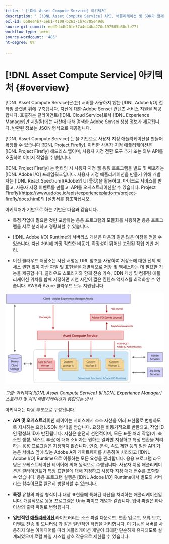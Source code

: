 ```yaml
---
title: ' [!DNL Asset Compute Service] 아키텍처'
description: ' [!DNL Asset Compute Service] API, 애플리케이션 및 SDK가 함께 작동하여 클라우드 기반의 자산 처리 서비스를 제공하는 방법.'
exl-id: 658ee4b7-5eb1-4109-b263-1b7d705e49d6
source-git-commit: eed9da4b20fe37a4e44ba270c197505b50cfe77f
workflow-type: tm+mt
source-wordcount: '485'
ht-degree: 0%

---
```


# [!DNL Asset Compute Service] 아키텍처 {#overview}

[!DNL Asset Compute Service]은(는) 서버를 사용하지 않는 [!DNL Adobe I/O] 런타임 플랫폼 위에 구축됩니다. 자산에 대한 Adobe Sensei 컨텐츠 서비스 지원을 제공합니다. 호출하는 클라이언트([!DNL Cloud Service]로서 [!DNL Experience Manager]만 지원됨)에는 자산에 대해 검색한 Adobe Sensei 생성 정보가 제공됩니다. 반환된 정보는 JSON 형식으로 제공됩니다.

[!DNL Asset Compute Service] 는 을 기반으로 사용자 지정 애플리케이션을 만들어 확장할 수 있습니다 [!DNL Project Firefly]. 이러한 사용자 지정 애플리케이션은 [!DNL Project Firefly] 헤드리스 앱이며, 사용자 지정 전환 도구 추가 또는 외부 API를 호출하여 이미지 작업을 수행합니다.

[!DNL Project Firefly] 는 런타임 시 사용자 지정 웹 응용 프로그램을 빌드 및 배포하는  [!DNL Adobe I/O] 프레임워크입니다. 사용자 지정 애플리케이션을 만들기 위해 개발자는 [!DNL React Spectrum](Adobe의 UI 툴킷)을 활용하고, 마이크로 서비스를 만들고, 사용자 지정 이벤트를 만들고, API를 오케스트레이션할 수 있습니다. Project Firefly](https://www.adobe.io/apis/experienceplatform/project-firefly/docs.html)의 [설명서를 참조하십시오.

아키텍처가 기반으로 하는 기반은 다음과 같습니다.

* 특정 작업에 필요한 것만 포함하는 응용 프로그램의 모듈화를 사용하면 응용 프로그램을 서로 분리하고 경량화할 수 있습니다.

* [!DNL Adobe I/O] Runtime의 서버리스 개념은 다음과 같은 많은 이점을 얻을 수 있습니다. 자산 처리에 가장 적합한 비동기, 확장성이 뛰어난 고립된 작업 기반 처리.

* 이진 클라우드 저장소는 사전 서명된 URL 참조를 사용하여 저장소에 대한 전체 액세스 권한 없이 자산 파일 및 표현물을 개별적으로 저장 및 액세스하는 데 필요한 기능을 제공합니다. 클라우드 스토리지와 함께 전송 가속, CDN 캐싱 및 컴퓨팅 애플리케이션 위치를 함께 지정하면 지연 시간이 짧은 컨텐츠 액세스를 최적화할 수 있습니다. AWS와 Azure 클라우드 모두 지원됩니다.

![asset compute 서비스 아키텍처](assets/architecture-diagram.png)

*그림: 아키텍처  [!DNL Asset Compute Service] 및  [!DNL Experience Manager]스토리지 및 처리 애플리케이션과 통합되는 방식*

아키텍처는 다음 부분으로 구성됩니다.

* **API 및 오케스트레이션** 레이어는 서비스에서 소스 자산을 여러 표현물로 변형하도록 지시하는 요청(JSON 형식)을 받습니다. 요청은 비동기적으로 반환되고, 작업 ID인 활성화 ID가 반환됩니다. 지침은 순전히 선언적이며, 모든 표준 처리 작업(예: 축소판 생성, 텍스트 추출)에 대해 소비자는 원하는 결과만 지정하고 특정 변환을 처리하는 응용 프로그램은 지정하지 않습니다. 인증, 분석, 속도 제한 등의 일반 API 기능은 서비스 앞에 있는 Adobe API 게이트웨이를 사용하여 처리되고 [!DNL Adobe I/O] Runtime으로 이동하는 모든 요청을 관리합니다. 응용 프로그램 라우팅은 오케스트레이션 레이어에 의해 동적으로 수행됩니다. 사용자 지정 애플리케이션은 클라이언트가 특정 표현물에 대해 지정하고 사용자 지정 매개 변수를 포함할 수 있습니다. 응용 프로그램 실행은 [!DNL Adobe I/O] Runtime에서 별도의 서버리스 함수이므로 완전히 병렬화할 수 있습니다.

* **특정** 유형의 파일 형식이나 대상 표현물에 특화된 자산을 처리하는 애플리케이션입니다. 개념적으로 응용 프로그램은 Unix 파이프 개념과 같습니다. 입력 파일은 하나 이상의 출력 파일로 변형됩니다.

* **일반적인  [애플리케이션 ](https://github.com/adobe/asset-compute-sdk)** 라이브러리는 소스 파일 다운로드, 변환 업로드, 오류 보고, 이벤트 전송 및 모니터링 과 같은 일반적인 작업을 처리합니다. 이 기능은 서버를 사용하지 않는 아이디어를 따라 애플리케이션 개발이 최대한 단순하게 유지되도록 설계되었으며 로컬 파일 시스템 상호 작용으로 제한될 수 있습니다.

<!-- TBD:

* About the YAML file?
* See [https://www.adobe.io/project-firefly/docs/getting_started/first_app/#5-anatomy-of-a-project-firefly-application](https://www.adobe.io/project-firefly/docs/getting_started/first_app/#5-anatomy-of-a-project-firefly-application).

* minimize description to custom applications
* remove all internal stuff (e.g. Photoshop application, API Gateway) from text and diagram
* update diagram to focus on 3rd party custom applications ONLY
* Explain important transactions/handshakes?
* Flow of assets/control? See the illustration on the Nui diagrams wiki.
* Illustrations. See the SVG shared by Alex.
* Exceptions? Limitations? Call-outs? Gotchas?
* Do we want to add what basic processing is not available currently, that is expected by existing AEM customers?
-->
